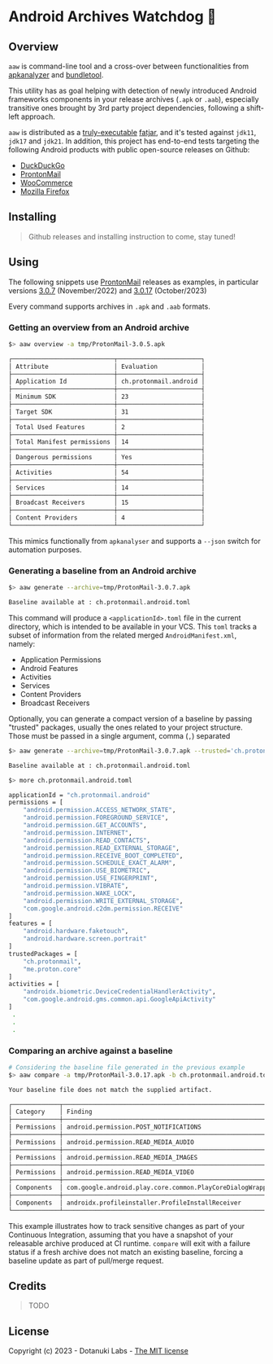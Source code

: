 # Android Archives Watchdog 🐶

## Overview
`aaw` is command-line tool and a cross-over between functionalities from
[apkanalyzer](https://developer.android.com/tools/apkanalyzer) and 
[bundletool](https://developer.android.com/tools/bundletool). 


This utility has as goal helping with detection of newly introduced Android frameworks components 
in your release archives (`.apk` or `.aab`), especially transitive ones brought by 3rd party 
project dependencies, following a shift-left approach.

`aaw` is distributed as a 
[truly-executable](https://skife.org/java/unix/2011/06/20/really_executable_jars.html) 
[fatjar](https://imperceptiblethoughts.com/shadow/), and 
it's tested against `jdk11`, `jdk17` and `jdk21`. In addition, this project has end-to-end tests
targeting the following Android products with public open-source releases on Github:

- [DuckDuckGo](https://github.com/duckduckgo/Android)
- [ProntonMail](https://github.com/ProtonMail/proton-mail-android)
- [WooCommerce](https://github.com/woocommerce/woocommerce-android)
- [Mozilla Firefox](https://github.com/mozilla-mobile/firefox-android)

## Installing

> Github releases and installing instruction to come, stay tuned!

## Using

The following snippets use 
[ProntonMail](https://github.com/ProtonMail/proton-mail-android) 
releases as examples, in particular versions 
[3.0.7](https://github.com/ProtonMail/proton-mail-android/releases/tag/3.0.7) (November/2022) and
[3.0.17](https://github.com/ProtonMail/proton-mail-android/releases/tag/3.0.17) (October/2023)


Every command supports archives in `.apk` and `.aab` formats.

### Getting an overview from an Android archive

```bash
$> aaw overview -a tmp/ProtonMail-3.0.5.apk

┌────────────────────────────┬───────────────────────┐
│ Attribute                  │ Evaluation            │
├────────────────────────────┼───────────────────────┤
│ Application Id             │ ch.protonmail.android │
├────────────────────────────┼───────────────────────┤
│ Minimum SDK                │ 23                    │
├────────────────────────────┼───────────────────────┤
│ Target SDK                 │ 31                    │
├────────────────────────────┼───────────────────────┤
│ Total Used Features        │ 2                     │
├────────────────────────────┼───────────────────────┤
│ Total Manifest permissions │ 14                    │
├────────────────────────────┼───────────────────────┤
│ Dangerous permissions      │ Yes                   │
├────────────────────────────┼───────────────────────┤
│ Activities                 │ 54                    │
├────────────────────────────┼───────────────────────┤
│ Services                   │ 14                    │
├────────────────────────────┼───────────────────────┤
│ Broadcast Receivers        │ 15                    │
├────────────────────────────┼───────────────────────┤
│ Content Providers          │ 4                     │
└────────────────────────────┴───────────────────────┘
```
This mimics functionally from `apkanalyser` and supports a `--json` switch for automation purposes.

### Generating a baseline from an Android archive

```bash
$> aaw generate --archive=tmp/ProtonMail-3.0.7.apk

Baseline available at : ch.protonmail.android.toml

```

This command will produce a `<applicationId>.toml` file in the current directory, which is intended to be available in 
your VCS. This `toml` tracks a subset of information from the related merged `AndroidManifest.xml`, namely:

- Application Permissions
- Android Features
- Activities
- Services
- Content Providers
- Broadcast Receivers

Optionally, you can generate a compact version of a baseline by passing "trusted" packages, usually the ones
related to your project structure. Those must be passed in a single argument, comma (`,`) separated

```bash
$> aaw generate --archive=tmp/ProtonMail-3.0.7.apk --trusted='ch.protonmail,me.proton.core'

Baseline available at : ch.protonmail.android.toml

$> more ch.protonmail.android.toml

applicationId = "ch.protonmail.android"
permissions = [
    "android.permission.ACCESS_NETWORK_STATE",
    "android.permission.FOREGROUND_SERVICE",
    "android.permission.GET_ACCOUNTS",
    "android.permission.INTERNET",
    "android.permission.READ_CONTACTS",
    "android.permission.READ_EXTERNAL_STORAGE",
    "android.permission.RECEIVE_BOOT_COMPLETED",
    "android.permission.SCHEDULE_EXACT_ALARM",
    "android.permission.USE_BIOMETRIC",
    "android.permission.USE_FINGERPRINT",
    "android.permission.VIBRATE",
    "android.permission.WAKE_LOCK",
    "android.permission.WRITE_EXTERNAL_STORAGE",
    "com.google.android.c2dm.permission.RECEIVE"
]
features = [
    "android.hardware.faketouch",
    "android.hardware.screen.portrait"
]
trustedPackages = [
    "ch.protonmail",
    "me.proton.core"
]
activities = [
    "androidx.biometric.DeviceCredentialHandlerActivity",
    "com.google.android.gms.common.api.GoogleApiActivity"
]
 .
 .
 .

```

### Comparing an archive against a baseline

```bash
# Considering the baseline file generated in the previous example
$> aaw compare -a tmp/ProtonMail-3.0.17.apk -b ch.protonmail.android.toml

Your baseline file does not match the supplied artifact.

┌─────────────┬───────────────────────────────────────────────────────────────────┬──────────────────────┐
│ Category    │ Finding                                                           │ Description          │
├─────────────┼───────────────────────────────────────────────────────────────────┼──────────────────────┤
│ Permissions │ android.permission.POST_NOTIFICATIONS                             │ Not on your baseline │
├─────────────┼───────────────────────────────────────────────────────────────────┼──────────────────────┤
│ Permissions │ android.permission.READ_MEDIA_AUDIO                               │ Not on your baseline │
├─────────────┼───────────────────────────────────────────────────────────────────┼──────────────────────┤
│ Permissions │ android.permission.READ_MEDIA_IMAGES                              │ Not on your baseline │
├─────────────┼───────────────────────────────────────────────────────────────────┼──────────────────────┤
│ Permissions │ android.permission.READ_MEDIA_VIDEO                               │ Not on your baseline │
├─────────────┼───────────────────────────────────────────────────────────────────┼──────────────────────┤
│ Components  │ com.google.android.play.core.common.PlayCoreDialogWrapperActivity │ Not on your baseline │
├─────────────┼───────────────────────────────────────────────────────────────────┼──────────────────────┤
│ Components  │ androidx.profileinstaller.ProfileInstallReceiver                  │ Not on your baseline │
└─────────────┴───────────────────────────────────────────────────────────────────┴──────────────────────┘
```

This example illustrates how to track sensitive changes as part of your Continuous Integration, assuming that you have
a snapshot of your releasable archive produced at CI runtime. `compare` will exit with a failure status if a fresh 
archive does not match an existing baseline, forcing a baseline update as part of pull/merge request.

## Credits

> TODO

## License

Copyright (c) 2023 - Dotanuki Labs - [The MIT license](https://choosealicense.com/licenses/mit/)

